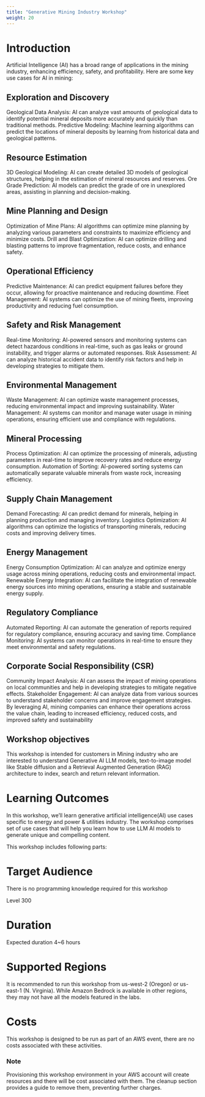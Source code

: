 ```yaml
---
title: "Generative Mining Industry Workshop"
weight: 20
---
```


# Introduction

Artificial Intelligence (AI) has a broad range of applications in the mining industry, enhancing efficiency, safety, and profitability. Here are some key use cases for AI in mining:

## Exploration and Discovery
Geological Data Analysis: AI can analyze vast amounts of geological data to identify potential mineral deposits more accurately and quickly than traditional methods.
Predictive Modeling: Machine learning algorithms can predict the locations of mineral deposits by learning from historical data and geological patterns.
## Resource Estimation
3D Geological Modeling: AI can create detailed 3D models of geological structures, helping in the estimation of mineral resources and reserves.
Ore Grade Prediction: AI models can predict the grade of ore in unexplored areas, assisting in planning and decision-making.
## Mine Planning and Design
Optimization of Mine Plans: AI algorithms can optimize mine planning by analyzing various parameters and constraints to maximize efficiency and minimize costs.
Drill and Blast Optimization: AI can optimize drilling and blasting patterns to improve fragmentation, reduce costs, and enhance safety.
## Operational Efficiency
Predictive Maintenance: AI can predict equipment failures before they occur, allowing for proactive maintenance and reducing downtime.
Fleet Management: AI systems can optimize the use of mining fleets, improving productivity and reducing fuel consumption.
## Safety and Risk Management
Real-time Monitoring: AI-powered sensors and monitoring systems can detect hazardous conditions in real-time, such as gas leaks or ground instability, and trigger alarms or automated responses.
Risk Assessment: AI can analyze historical accident data to identify risk factors and help in developing strategies to mitigate them.
## Environmental Management
Waste Management: AI can optimize waste management processes, reducing environmental impact and improving sustainability.
Water Management: AI systems can monitor and manage water usage in mining operations, ensuring efficient use and compliance with regulations.
## Mineral Processing
Process Optimization: AI can optimize the processing of minerals, adjusting parameters in real-time to improve recovery rates and reduce energy consumption.
Automation of Sorting: AI-powered sorting systems can automatically separate valuable minerals from waste rock, increasing efficiency.
## Supply Chain Management
Demand Forecasting: AI can predict demand for minerals, helping in planning production and managing inventory.
Logistics Optimization: AI algorithms can optimize the logistics of transporting minerals, reducing costs and improving delivery times.
## Energy Management
Energy Consumption Optimization: AI can analyze and optimize energy usage across mining operations, reducing costs and environmental impact.
Renewable Energy Integration: AI can facilitate the integration of renewable energy sources into mining operations, ensuring a stable and sustainable energy supply.
## Regulatory Compliance
Automated Reporting: AI can automate the generation of reports required for regulatory compliance, ensuring accuracy and saving time.
Compliance Monitoring: AI systems can monitor operations in real-time to ensure they meet environmental and safety regulations.
## Corporate Social Responsibility (CSR)
Community Impact Analysis: AI can assess the impact of mining operations on local communities and help in developing strategies to mitigate negative effects.
Stakeholder Engagement: AI can analyze data from various sources to understand stakeholder concerns and improve engagement strategies.
By leveraging AI, mining companies can enhance their operations across the value chain, leading to increased efficiency, reduced costs, and improved safety and sustainability

## Workshop objectives
This workshop is intended for customers in Mining industry who are interested to understand Generative AI LLM models, text-to-image model like Stable diffusion and a Retrieval Augmented Generation (RAG) architecture to index, search and return relevant information.





# Learning Outcomes
In this workshop, we’ll learn generative artificial intelligence(AI) use cases specific to energy and power & utilities industry. The workshop comprises set of use cases that will help you learn how to use LLM AI models to generate unique and compelling content.

This workshop includes following parts:


# Target Audience
There is no programming knowledge required for this workshop

Level 300

# Duration
Expected duration 4~6 hours

# Supported Regions
It is recommended to run this workshop from us-west-2 (Oregon) or us-east-1 (N. Virginia). While Amazon Bedrock is available in other regions, they may not have all the models featured in the labs.

# Costs
This workshop is designed to be run as part of an AWS event, there are no costs associated with these activities.

### Note
Provisioning this workshop environment in your AWS account will create resources and there will be cost associated with them. The cleanup section provides a guide to remove them, preventing further charges.